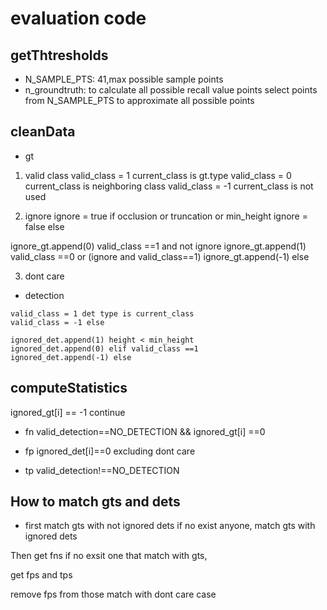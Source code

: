 

# evaluation code

## getThtresholds
* N_SAMPLE_PTS: 41,max possible sample points
* n_groundtruth: to calculate all possible recall value points
select points from N_SAMPLE_PTS to approximate all possible points

## cleanData

* gt
1. valid class
valid_class = 1 current_class is gt.type
valid_class = 0 current_class is neighboring class
valid_class = -1 current_class is not used

2. ignore
ignore = true if occlusion or truncation or min_height
ignore = false else

ignore_gt.append(0) valid_class ==1 and not ignore 
ignore_gt.append(1) valid_class ==0 or (ignore and valid_class==1)
ignore_gt.append(-1) else

3. dont care

* detection

```
valid_class = 1 det type is current_class
valid_class = -1 else

ignored_det.append(1) height < min_height
ignored_det.append(0) elif valid_class ==1
ignored_det.append(-1) else
```


## computeStatistics
ignored_gt[i] == -1
continue

* fn
valid_detection==NO_DETECTION && ignored_gt[i] ==0
* fp
ignored_det[i]==0
excluding dont care

* tp
valid_detection!==NO_DETECTION


## How to match gts and dets
* first match gts with not ignored dets
if no exist anyone, match gts with ignored dets

Then get fns if no exsit one that match with gts,

get fps and tps

remove fps from those match with dont care case

